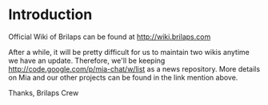 # Introduction #

Official Wiki of Brilaps can be found at http://wiki.brilaps.com

After a while, it will be pretty difficult for us to maintain two wikis anytime we have an update. Therefore, we'll be keeping http://code.google.com/p/mia-chat/w/list as a news repository. More details on Mia and our other projects can be found in the link mention above.

Thanks,
Brilaps Crew